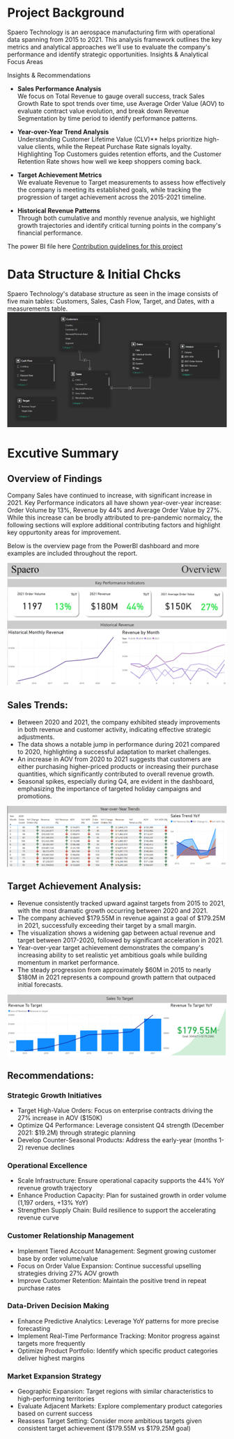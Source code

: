 # Project Background
Spaero Technology is an aerospace manufacturing firm with operational data spanning from 2015 to 2021. This analysis framework outlines the key metrics and analytical approaches we'll use to evaluate the company's performance and identify strategic opportunities.
Insights & Analytical Focus Areas

Insights & Recommendations  
- **Sales Performance Analysis**  
  We focus on Total Revenue to gauge overall success, track Sales Growth Rate to spot trends over time, use Average Order Value (AOV) to evaluate contract value 
  evolution, and break down Revenue Segmentation by time period to identify performance patterns.

- **Year-over-Year Trend Analysis**  
  Understanding Customer Lifetime Value (CLV)** helps prioritize high-value clients, while the Repeat Purchase Rate signals loyalty. Highlighting Top Customers       guides retention efforts, and the Customer Retention Rate shows how well we keep shoppers coming back.  

- **Target Achievement Metrics**  
  We evaluate Revenue to Target measurements to assess how effectively the company is meeting its established goals, while tracking the progression of target 
  achievement across the 2015-2021 timeline.

- **Historical Revenue Patterns**  
  Through both cumulative and monthly revenue analysis, we highlight growth trajectories and identify critical turning points in the company's financial 
  performance. 

The power BI file here [Contribution guidelines for this project]([docs/CONTRIBUTING.md](https://github.com/Ahmdmnz/analysis-of-Spaero-Technology-s-performance/blob/main/Financial%20Project.pbix))
# Data Structure & Initial Chcks
Spaero Technology's database structure as seen in the image consists of five main tables: Customers, Sales, Cash Flow, Target, and Dates, with a measurements table.
![image](https://github.com/Ahmdmnz/NorthWind-Analysis/blob/main/Screenshot%202025-04-19%20190308.png)

# Excutive Summary
## Overview of Findings
Company Sales have continued to increase, with significant increase in 2021. Key Performance indicators all have shown year-over-year increase: Order Volume by 13%, Revenue by 44% and Average Order Value by 27%. While this increase can be brodly attributed to pre-pandemic normalcy, the following sections will explore additional contributing factors and highlight key oppurtonity areas for improvement.

Below is the overview page from the PowerBI dashboard and more examples are included throughout the report.

![image](https://github.com/Ahmdmnz/NorthWind-Analysis/blob/main/Screenshot%202025-04-19%20191732.png)

## Sales Trends:
- Between 2020 and 2021, the company exhibited steady improvements in both revenue and customer activity, indicating effective strategic adjustments.
- The data shows a notable jump in performance during 2021 compared to 2020, highlighting a successful adaptation to market challenges.
- An increase in AOV from 2020 to 2021 suggests that customers are either purchasing higher-priced products or increasing their purchase quantities, which significantly contributed to overall revenue growth.
- Seasonal spikes, especially during Q4, are evident in the dashboard, emphasizing the importance of targeted holiday campaigns and promotions.

![image](https://github.com/Ahmdmnz/NorthWind-Analysis/blob/main/%E2%80%8F%E2%80%8F%D9%84%D9%82%D8%B7%D8%A9%20%D8%A7%D9%84%D8%B4%D8%A7%D8%B4%D8%A9%20(1517).png?raw=true)

## Target Achievement Analysis:
- Revenue consistently tracked upward against targets from 2015 to 2021, with the most dramatic growth occurring between 2020 and 2021.
- The company achieved $179.55M in revenue against a goal of $179.25M in 2021, successfully exceeding their target by a small margin.
- The visualization shows a widening gap between actual revenue and target between 2017-2020, followed by significant acceleration in 2021.
- Year-over-year target achievement demonstrates the company's increasing ability to set realistic yet ambitious goals while building momentum in market performance.
- The steady progression from approximately $60M in 2015 to nearly $180M in 2021 represents a compound growth pattern that outpaced initial forecasts.

![image](https://github.com/Ahmdmnz/NorthWind-Analysis/blob/main/Screenshot%202025-04-19%20191917.png)

## Recommendations:
### Strategic Growth Initiatives

- Target High-Value Orders: Focus on enterprise contracts driving the 27% increase in AOV ($150K)
- Optimize Q4 Performance: Leverage consistent Q4 strength (December 2021: $19.2M) through strategic planning
- Develop Counter-Seasonal Products: Address the early-year (months 1-2) revenue declines

### Operational Excellence

- Scale Infrastructure: Ensure operational capacity supports the 44% YoY revenue growth trajectory
- Enhance Production Capacity: Plan for sustained growth in order volume (1,197 orders, +13% YoY)
- Strengthen Supply Chain: Build resilience to support the accelerating revenue curve

### Customer Relationship Management

- Implement Tiered Account Management: Segment growing customer base by order volume/value
- Focus on Order Value Expansion: Continue successful upselling strategies driving 27% AOV growth
- Improve Customer Retention: Maintain the positive trend in repeat purchase rates

### Data-Driven Decision Making

- Enhance Predictive Analytics: Leverage YoY patterns for more precise forecasting
- Implement Real-Time Performance Tracking: Monitor progress against targets more frequently
- Optimize Product Portfolio: Identify which specific product categories deliver highest margins

### Market Expansion Strategy

- Geographic Expansion: Target regions with similar characteristics to high-performing territories
- Evaluate Adjacent Markets: Explore complementary product categories based on current success
- Reassess Target Setting: Consider more ambitious targets given consistent target achievement ($179.55M vs $179.25M goal)
